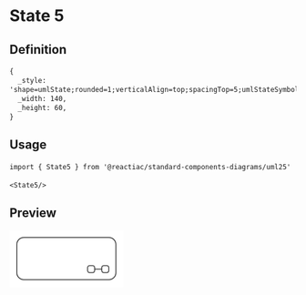 # State 5

## Definition

```
{
  _style: 'shape=umlState;rounded=1;verticalAlign=top;spacingTop=5;umlStateSymbol=collapseState;absoluteArcSize=1;arcSize=10;html=1;whiteSpace=wrap;',
  _width: 140,
  _height: 60,
}
```

## Usage

```
import { State5 } from '@reactiac/standard-components-diagrams/uml25'

<State5/>
```

## Preview

<img src="./state-5.png" width="200"/>

